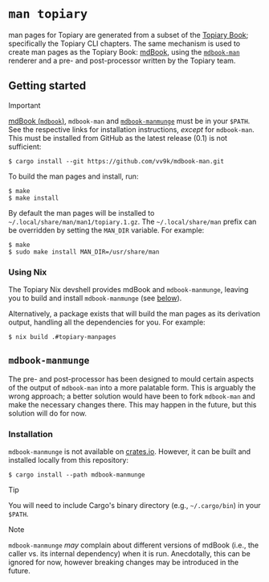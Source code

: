 # `man topiary`

man pages for Topiary are generated from a subset of the [Topiary
Book](../book); specifically the Topiary CLI chapters. The same
mechanism is used to create man pages as the Topiary Book: [mdBook],
using the [`mdbook-man`][mdbook-man] renderer and a pre- and
post-processor written by the Topiary team.

## Getting started

> [!IMPORTANT]
> [mdBook (`mdbook`)][mdbook], `mdbook-man` and
> [`mdbook-manmunge`][mdbook-manmunge] must be in your `$PATH`. See the
> respective links for installation instructions, _except_ for
> `mdbook-man`. This must be installed from GitHub as the latest release
> (0.1) is not sufficient:
>
> ```console
> $ cargo install --git https://github.com/vv9k/mdbook-man.git
> ```

To build the man pages and install, run:

```console
$ make
$ make install
```

By default the man pages will be installed to
`~/.local/share/man/man1/topiary.1.gz`. The `~/.local/share/man` prefix
can be overridden by setting the `MAN_DIR` variable. For example:

```console
$ make
$ sudo make install MAN_DIR=/usr/share/man
```

### Using Nix

The Topiary Nix devshell provides mdBook and `mdbook-manmunge`, leaving
you to build and install `mdbook-manmunge` (see [below][mdbook-manmunge]).

Alternatively, a package exists that will build the man pages as its
derivation output, handling all the dependencies for you. For example:

```console
$ nix build .#topiary-manpages
```

## `mdbook-manmunge`

The pre- and post-processor has been designed to mould certain aspects
of the output of `mdbook-man` into a more palatable form. This is
arguably the wrong approach; a better solution would have been to fork
`mdbook-man` and make the necessary changes there. This may happen in
the future, but this solution will do for now.

### Installation

`mdbook-manmunge` is not available on [crates.io](https://crates.io).
However, it can be built and installed locally from this repository:

```console
$ cargo install --path mdbook-manmunge
```

> [!TIP]
> You will need to include Cargo's binary directory (e.g.,
> `~/.cargo/bin`) in your `$PATH`.

> [!NOTE]
> `mdbook-manmunge` _may_ complain about different versions of mdBook
> (i.e., the caller vs. its internal dependency) when it is run.
> Anecdotally, this can be ignored for now, however breaking changes may
> be introduced in the future.

<!-- Links -->
[mdbook]: https://rust-lang.github.io/mdBook
[mdbook-man]: https://github.com/vv9k/mdbook-man
[mdbook-manmunge]: #mdbook-manmunge
